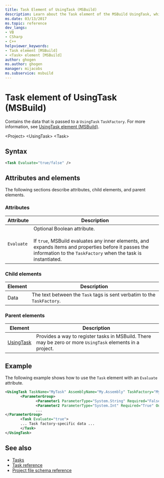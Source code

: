 ```yaml
---
title: Task Element of UsingTask (MSBuild)
description: Learn about the Task element of the MSBuild UsingTask, which contains the data that is passed to a UsingTask TaskFactory.
ms.date: 03/13/2017
ms.topic: reference
dev_langs:
- VB
- CSharp
- C++
helpviewer_keywords:
- Task element [MSBuild]
- <Task> element [MSBuild]
author: ghogen
ms.author: ghogen
manager: mijacobs
ms.subservice: msbuild
---
```

# Task element of UsingTask (MSBuild)

Contains the data that is passed to a `UsingTask` `TaskFactory`. For more information, see [UsingTask element (MSBuild)](../msbuild/usingtask-element-msbuild.md).

 \<Project>
 \<UsingTask>
 \<Task>

## Syntax

```xml
<Task Evaluate="true/false" />
```

## Attributes and elements

 The following sections describe attributes, child elements, and parent elements.

### Attributes

|Attribute|Description|
|---------------|-----------------|
|`Evaluate`|Optional Boolean attribute.<br /><br /> If `true`, MSBuild evaluates any inner elements, and expands items and properties before it passes the information to the `TaskFactory` when the task is instantiated.|

### Child elements

|Element|Description|
|-------------|-----------------|
|Data|The text between the `Task` tags is sent verbatim to the `TaskFactory`.|

### Parent elements

| Element | Description |
| - | - |
| [UsingTask](../msbuild/usingtask-element-msbuild.md) | Provides a way to register tasks in MSBuild. There may be zero or more `UsingTask` elements in a project. |

## Example

 The following example shows how to use the `Task` element with an `Evaluate` attribute.

```xml
<UsingTask TaskName="MyTask" AssemblyName="My.Assembly" TaskFactory="MyTaskFactory">
       <ParameterGroup>
              <Parameter1 ParameterType="System.String" Required="False" Output="False"/>
              <Parameter2 ParameterType="System.Int" Required="True" Output="False"/>
              ...
</ParameterGroup>
       <Task Evaluate="true">
       ... Task factory-specific data ...
       </Task>
</UsingTask>
```

## See also

- [Tasks](../msbuild/msbuild-tasks.md)
- [Task reference](../msbuild/msbuild-task-reference.md)
- [Project file schema reference](../msbuild/msbuild-project-file-schema-reference.md)
